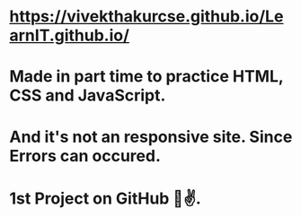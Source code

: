 # https://vivekthakurcse.github.io/LearnIT.github.io/
# Made in part time to practice HTML, CSS and JavaScript.
# And it's not an responsive site. Since Errors can occured.
# 1st Project on GitHub 🙂✌️.

